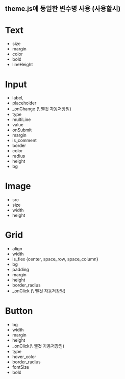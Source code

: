 ## theme.js에 동일한 변수명 사용 (사용할시)

# Text

- size
- margin
- color
- bold
- lineHeight

# Input

- label,
- placeholder
- \_onChange (\ 뺄것 자동저장임)
- type
- multiLine
- value
- onSubmit
- margin
- is_comment
- border
- color
- radius
- height
- bg

# Image

- src
- size
- width
- height

# Grid

- align
- width
- is_flex {center, space_row, space_column}
- bg
- padding
- margin
- height
- border_radius
- \_onClick (\ 뺄것 자동저장임)

# Button

- bg
- width
- margin
- height
- \_onClick(\ 뺄것 자동저장임)
- type
- hover_color
- border_radius
- fontSize
- bold
